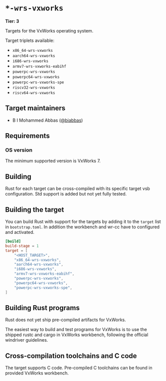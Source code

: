 # `*-wrs-vxworks`

**Tier: 3**

Targets for the VxWorks operating
system.

Target triplets available:

- `x86_64-wrs-vxworks`
- `aarch64-wrs-vxworks`
- `i686-wrs-vxworks`
- `armv7-wrs-vxworks-eabihf`
- `powerpc-wrs-vxworks`
- `powerpc64-wrs-vxworks`
- `powerpc-wrs-vxworks-spe`
- `riscv32-wrs-vxworks`
- `riscv64-wrs-vxworks`

## Target maintainers

- B I Mohammed Abbas ([@biabbas](https://github.com/biabbas))

## Requirements

### OS version

The minimum supported version is VxWorks 7.

## Building

Rust for each target can be cross-compiled with its specific target vsb configuration. Std support is added but not yet fully tested.

## Building the target

You can build Rust with support for the targets by adding it to the `target` list in `bootstrap.toml`. In addition the workbench and wr-cc have to configured and activated.

```toml
[build]
build-stage = 1
target = [
    "<HOST_TARGET>",
    "x86_64-wrs-vxworks",
    "aarch64-wrs-vxworks",
    "i686-wrs-vxworks",
    "armv7-wrs-vxworks-eabihf",
    "powerpc-wrs-vxworks",
    "powerpc64-wrs-vxworks",
    "powerpc-wrs-vxworks-spe",
]
```

## Building Rust programs

Rust does not yet ship pre-compiled artifacts for VxWorks.

The easiest way to build and test programs for VxWorks is to use the shipped rustc and cargo in VxWorks workbench, following the official windriver guidelines.

## Cross-compilation toolchains and C code

The target supports C code. Pre-compiled C toolchains can be found in provided VxWorks workbench.
